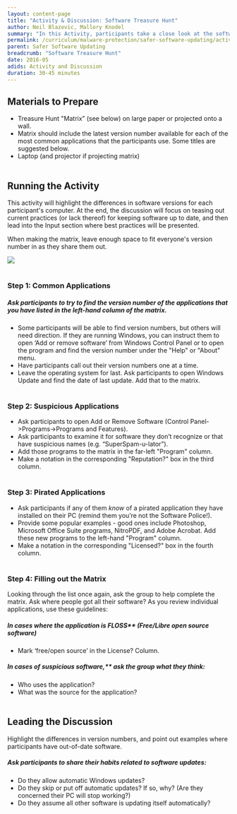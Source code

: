 ```yaml
---
layout: content-page
title: "Activity & Discussion: Software Treasure Hunt"
author: Neil Blazevic, Mallory Knodel
summary: "In this Activity, participants take a close look at the software on their computer and answer key questions regarding each application’s safety and status. This then leads into a Discussion about key habits for safer management of existing software, and for downloading new software."
permalink: /curriculum/malware-protection/safer-software-updating/activity-discussion/software-treasure-hunt/
parent: Safer Software Updating
breadcrumb: "Software Treasure Hunt"
date: 2016-05
adids: Activity and Discussion
duration: 30-45 minutes
---
```

## Materials to Prepare
  - Treasure Hunt "Matrix” (see below) on large paper or projected onto a wall.
  - Matrix should include the latest version number available for each of the most common applications that the participants use. Some titles are suggested below.
  - Laptop (and projector if projecting matrix)
<br><br>

## Running the Activity

This activity will highlight the differences in software versions for each participant's computer. At the end, the discussion will focus on teasing out current practices (or lack thereof) for keeping software up to date, and then lead into the Input section where best practices will be presented.

When making the matrix, leave enough space to fit everyone's version number in as they share them out.

<img src="/level-up/assets/images/software-treasure-hunt-matrix.PNG">
<br><br>

### Step 1: Common Applications

##### Ask participants to try to find the version number of the applications that you have listed in the left-hand column of the matrix.
  - Some participants will be able to find version numbers, but others will need direction. If they are running Windows, you can instruct them to open ‘Add or remove software’ from Windows Control Panel or to open the program and find the version number under the "Help" or "About" menu.
  - Have participants call out their version numbers one at a time.
  - Leave the operating system for last. Ask participants to open Windows Update and find the date of last update. Add that to the matrix.
<br><br>

### Step 2: Suspicious Applications
  - Ask participants to open Add or Remove Software (Control Panel->Programs->Programs and Features).
  - Ask participants to examine it for software they don’t recognize or that have suspicious names (e.g. “SuperSpam-u-lator”).
  - Add those programs to the matrix in the far-left "Program" column.
  - Make a notation in the corresponding "Reputation?" box in the third column.
<br><br>

### Step 3: Pirated Applications
  - Ask participants if any of them *know* of a pirated application they have installed on their PC (remind them you’re not the Software Police!).
  - Provide some popular examples - good ones include Photoshop, Microsoft Office Suite programs, NitroPDF, and Adobe Acrobat. Add these new programs to the left-hand "Program" column.
  - Make a notation in the corresponding "Licensed?" box in the fourth column.
<br><br>

### Step 4: Filling out the Matrix
Looking through the list once again, ask the group to help complete the matrix. Ask where people got all their software? As you review individual applications, use these guidelines:

##### In cases where the application is FLOSS** (Free/Libre open source software)
  - Mark ‘free/open source’ in the License? Column.

##### In cases of suspicious software,** ask the group what they think:
  - Who uses the application?
  - What was the source for the application?
<br><br>

## Leading the Discussion
Highlight the differences in version numbers, and point out examples where participants have out-of-date software.

##### Ask participants to share their habits related to software updates:
  - Do they allow automatic Windows updates?
  - Do they skip or put off automatic updates? If so, why? (Are they concerned their PC will stop working?)
  - Do they assume all other software is updating itself automatically?
<br><br>

